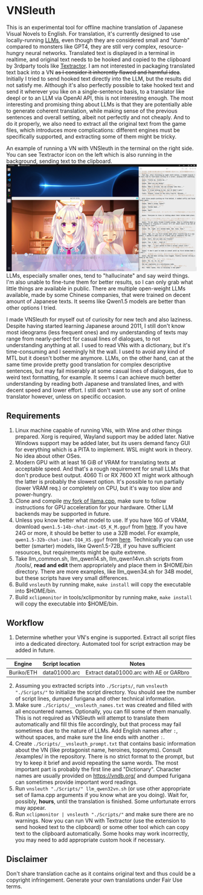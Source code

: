 # VNSleuth
This is an experimental tool for offline machine translation of Japanese Visual Novels to English. For translation, it's currently designed to use locally-running [LLMs](https://en.wikipedia.org/wiki/Large_language_model), even though they are considered small and "dumb" compared to monsters like GPT4, they are still very complex, resource-hungry neural networks. Translated text is displayed in a terminal in realtime, and original text needs to be hooked and copied to the clipboard by 3rdparty tools like [Textractor](https://github.com/Artikash/Textractor). I am not interested in packaging translated text back into a VN ~~as I consider it inherently flawed and harmful idea~~. Initially I tried to send hooked text directly into the LLM, but the results did not satisfy me. Although it's also perfectly possible to take hooked text and send it wherever you like on a single-sentence basis, to a translator like deepl or to an LLM via OpenAI API, this is not interesting enough. The most interesting and promising thing about LLMs is that they are potentially able to generate coherent translation, while making sense of the previous sentences and overall setting, albeit not perfectly and not cheaply. And to do it properly, we also need to extract all the original text from the game files, which introduces more complications: different engines must be specifically supported, and extracting some of them might be tricky.

An example of running a VN with VNSleuth in the terminal on the right side. You can see Textractor icon on the left which is also running in the background, sending text to the clipboard.
![Screenshot of the 'Nekotsuku Sakura' with VNSleuth displaying some translation in the terminal.](/examples/screenshot1.png)
LLMs, especially smaller ones, tend to "hallucinate" and say weird things. I'm also unable to fine-tune them for better results, so I can only grab what little things are available in public. There are multiple open-weight LLMs available, made by some Chinese companies, that were trained on decent amount of Japanese texts. It seems like Qwen1.5 models are better than other options I tried.

I made VNSleuth for myself out of curiosity for new tech and also laziness. Despite having started learning Japanese around 2011, I still don't know most ideograms (less frequent ones) and my understanding of texts may range from nearly-perfect for casual lines of dialogues, to not understanding anything at all. I used to read VNs with a dictionary, but it's time-consuming and I seemingly hit the wall. I used to avoid any kind of MTL but it doesn't bother me anymore. LLMs, on the other hand, can at the same time provide pretty good translation for complex descriptive sentences, but may fail miserably at some casual lines of dialogues, due to weird text formatting, for example. It seems I can achieve much better understanding by reading both Japanese and translated lines, and with decent speed and lower effort. I still don't want to use any sort of online translator however, unless on specific occasion.

## Requirements
1. Linux machine capable of running VNs, with Wine and other things prepared. Xorg is required, Wayland support may be added later. Native Windows support may be added later, but its users demand fancy GUI for everything which is a PITA to implement. WSL might work in theory. No idea about other OSes.
1. Modern GPU with at least 16 GiB of VRAM for translating texts at acceptable speed. And that's a rough requirement for small LLMs that don't produce best output. 4060 Ti or RX 7600 XT might work although the latter is probably the slowest option. It's possible to run partially (lower VRAM req.) or completely on CPU, but it's way too slow and power-hungry.
1. Clone and compile [my fork of llama.cpp](https://github.com/Nekotekina/llama.cpp), make sure to follow instructions for GPU acceleration for your hardware. Other LLM backends may be supported in future.
1. Unless you know better what model to use. If you have 16G of VRAM, download `qwen1.5-14b-chat-imat-Q5_K_M.gguf` from [here](https://huggingface.co/qwp4w3hyb/Qwen1.5-14B-Chat-iMat-GGUF/tree/main). If you have 24G or more, it should be better to use a 32B model. For example, `qwen1.5-32b-chat-imat-IQ4_XS.gguf` from [here](https://huggingface.co/qwp4w3hyb/Qwen1.5-32B-Chat-iMat-GGUF/tree/main). Technically you can use better (smarter) models, like Qwen1.5-72B, if you have sufficient resources, but requirements might be quite extreme.
1. Take llm_common.sh, llm_qwen14.sh, llm_qwen14vn.sh scripts from /tools/, **read and edit** them appropriately and place them in $HOME/bin directory. There are more examples, like llm_qwen34.sh for 34B model, but these scripts have very small differences.
1. Build `vnsleuth` by running make, `make install` will copy the executable into $HOME/bin.
1. Build `xclipmonitor` in tools/xclipmonitor by running make, `make install` will copy the executable into $HOME/bin.

## Workflow
1. Determine whether your VN's engine is supported. Extract all script files into a dedicated directory. Automated tool for script extraction may be added in future.

| Engine | Script location | Notes |
|:-------:|:-------:|:-------:|
| Buriko/ETH | data01000.arc | Extract data01000.arc with AE or GARbro |

2. Assuming you extracted scripts into `./Scripts/`, run `vnsleuth "./Scripts/"` to initialize the script directory. You should see the number of script lines, dumped furigana and other technical information.
2. Make sure `./Scripts/__vnsleuth_names.txt` was created and filled with all encountered names. Optionally, you can fill some of them manually. This is not required as VNSleuth will attempt to translate them automatically and fill this file accordingly, but that process may fail sometimes due to the nature of LLMs. Add English names after `:`, without spaces, and make sure the line ends with another `:`.
2. Create `./Scripts/__vnsleuth_prompt.txt` that contains basic information about the VN (like protagonist name, heroines, toponyms). Consult /examples/ in the repository. There is no strict format to the prompt, but try to keep it brief and avoid repeating the same words. The most important part is probably the first line and "Dictionary". Character names are usually provided on https://vndb.org/ and dumped furigana can sometimes provide important word readings.
2. Run `vnsleuth "./Scripts/" llm_qwen32vn.sh` (or use other appropriate set of llama.cpp arguments if you know what are you doing). Wait for, possibly, **hours**, until the translation is finished. Some unfortunate errors may appear.
2. Run `xclipmonitor | vnsleuth "./Scripts/"` and make sure there are no warnings. Now you can run VN with Textractor (use the extension to send hooked text to the clipboard) or some other tool which can copy text to the clipboard automatically. Some hooks may work incorrectly, you may need to add appropriate custom hook if necessary.

## Disclaimer
Don't share translation cache as it contains original text and thus could be a copyright infringement. Generate your own translations under Fair Use terms.
